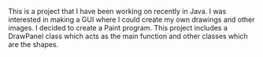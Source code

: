 This is a project that I have been working on recently in Java. I was interested in making a GUI where I could create my own drawings and other images.
I decided to create a Paint program. This project includes a DrawPanel class which acts as the main function and other classes which are the shapes.
